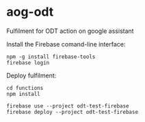 # aog-odt
Fulfilment for ODT action on google assistant




Install the Firebase comand-line interface:
```
npm -g install firebase-tools
firebase login
```

Deploy fulfilment:
```
cd functions
npm install

firebase use --project odt-test-firebase
firebase deploy --project odt-test-firebase
```
